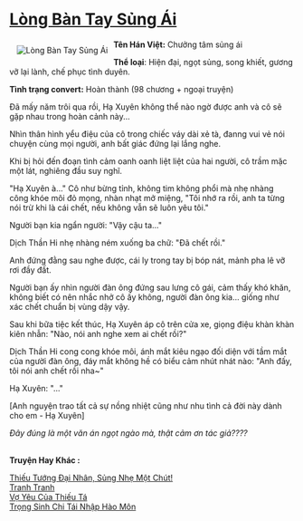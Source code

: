 <a href="https://utruyen.com/long-ban-tay-sung-ai/25350/" title="Lòng Bàn Tay Sủng Ái"><h1>Lòng Bàn Tay Sủng Ái</h1></a><div style="display:table"><img align="right" style="float: left; padding: 10px;" src="https://utruyen.com/images/story/200x260/long-ban-tay-sung-ai.jpg" alt="Lòng Bàn Tay Sủng Ái"><b>Tên Hán Việt:</b> Chưởng tâm sủng ái<p></p><b>Thể loại</b>: Hiện đại, ngọt sủng, song khiết, gương vỡ lại lành, chế phục tình duyên.<p></p><b>Tình trạng convert:</b> Hoàn thành (98 chương + ngoại truyện)<p></p>Đã mấy năm trôi qua rồi, Hạ Xuyên không thể nào ngờ được anh và cô sẽ gặp nhau trong hoàn cảnh này...<p></p>Nhìn thân hình yểu điệu của cô trong chiếc váy dài xẻ tà, đanng vui vẻ nói chuyện cùng mọi người, anh bất giác đứng lại lắng nghe.<p></p>Khi bị hỏi đến đoạn tình cảm oanh oanh liệt liệt của hai người, cô trầm mặc một lát, nghiêng đầu suy nghĩ.<p></p>"Hạ Xuyên à..." Cô như bừng tỉnh, không tim không phổi mà nhẹ nhàng công khóe môi đỏ mọng, nhàn nhạt mở miệng, "Tôi nhớ ra rồi, anh ta từng nói trừ khi là cái chết, nếu không vẫn sẽ luôn yêu tôi."<p></p>Người bạn kia ngẩn người: "Vậy cậu ta..."<p></p>Dịch Thần Hi nhẹ nhàng ném xuống ba chữ: "Đã chết rồi."<p></p>Anh đứng đằng sau nghe được, cái ly trong tay bị bóp nát, mảnh pha lê vỡ rơi đầy đất.<p></p>Người bạn ấy nhìn người đàn ông đứng sau lưng cô gái, cảm thấy khó khăn, không biết có nên nhắc nhở cô ấy không, người đàn ông kia... giống như xác chết chuẩn bị vùng dậy vậy.<p></p>Sau khi bữa tiệc kết thúc, Hạ Xuyên áp cô trên cửa xe, giọng điệu khàn khàn kiên nhẫn: "Nào, nói anh nghe xem ai chết rồi?"<p></p>Dịch Thần Hi cong cong khóe môi, ánh mắt kiêu ngạo đối diện với tầm mắt của người đàn ông, đáy mắt không hề có biểu cảm nhút nhát nào: "Anh đấy, tôi nói anh chết rồi nha~"<p></p>Hạ Xuyên: "..."<p></p>[Anh nguyện trao tất cả sự nồng nhiệt cũng như nhu tình cả đời này dành cho em - Hạ Xuyên]<p></p><i>Đây đúng là một văn án ngọt ngào mà, thật cảm ơn tác giả????</i></div><p><br><b>Truyện Hay Khác :</b></p><a href="https://utruyen.com/thieu-tuong-dai-nhan-sung-nhe-mot-chut/15079/" alt="Thiếu Tướng Đại Nhân, Sủng Nhẹ Một Chút!">Thiếu Tướng Đại Nhân, Sủng Nhẹ Một Chút!</a><br/><a href="https://github.com/quanluxury/dammy/tree/master/truyenhay/25115/" alt="Tranh Tranh">Tranh Tranh</a><br/><a href="https://github.com/quanluxury/truyenhot/tree/master/truyenhay/19198/" alt="Vợ Yêu Của Thiếu Tá">Vợ Yêu Của Thiếu Tá</a><br/><a href="https://github.com/quanluxury/ngontinh_sac/tree/master/truyenhay/19322/" alt="Trọng Sinh Chi Tái Nhập Hào Môn">Trọng Sinh Chi Tái Nhập Hào Môn</a><br/>
